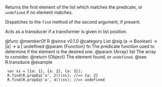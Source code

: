 Returns the first element of the list which matches the predicate, or
`undefined` if no element matches.

Dispatches to the `find` method of the second argument, if present.

Acts as a transducer if a transformer is given in list position.

@func
@memberOf R
@since v0.1.0
@category List
@sig (a -> Boolean) -> [a] -> a | undefined
@param {Function} fn The predicate function used to determine if the element is the
       desired one.
@param {Array} list The array to consider.
@return {Object} The element found, or `undefined`.
@see R.transduce
@example

     var xs = [{a: 1}, {a: 2}, {a: 3}];
     R.find(R.propEq('a', 2))(xs); //=> {a: 2}
     R.find(R.propEq('a', 4))(xs); //=> undefined

